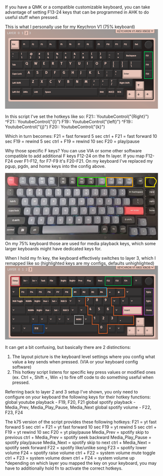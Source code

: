 If you have a QMK or a compatible customizable keyboard,
you can take advantage of setting F13-24 keys that can
be programmed in AHK to do useful stuff when pressed.

This is what I personally use for my Keychron V1 (75% keyboard)
![layer 2](example-layout-a.png)

In this script I've set the hotkeys like so:
 F21:: YoutubeControl("{Right}")
^F21:: YoutubeControl("{l}")
 F19:: YoutubeControl("{left}")
^F19:: YoutubeControl("{j}")
 F20:: YoutubeControl("{k}")

Which in turn becomes:
       F21 = fast forward 5 sec
ctrl + F21 = fast forward 10 sec
       F19 = rewind 5 sec
ctrl + F19 = rewind 10 sec
       F20 = play/pause

Why those specific F keys?
You can use VIA or some other software compatible to add additional
F keys F12-24 on the fn layer.
If you map F12-F24 over F1-F12, for F7-F9 it's F20-F21.
On my keyboard I've replaced my pgup, pgdn, and home keys
into the config above.

![My Keyboard](my-keyboard.png)
On my 75% keyboard those are used for media playback keys, 
which some larger keyboards might have dedicated keys for.

When I hold my fn key, the keyboard effectively switches to layer 3,
which I remapped like so (highlighted keys are my configs, defaults unhighlighted)
![layer 3](example-layout-b.png)

It can get a bit confusing, but basically there are 2 distinctions:
1. The layout picture is the keyboard level settings where you config what
value a key sends when pressed. (VIA or your keyboard config software)
2. This hotkey script listens for specific key press values or modified ones 
(ex. Ctrl +, Shift +, Win +) to fire off code to do something useful when pressed.

Referring back to layer 2 and 3 setup I've shown, you only need to configure
on your keyboard the following keys for their hotkey functions:
global youtube playback - F19, F20, F21
global spotify playback - Media_Prev, Media_Play_Pause, Media_Next
global spotify volume   - F22, F23, F24

The k75 version of the script provides these following hotkeys:
              F21 = yt fast forward 5 sec
       ctrl + F21 = yt fast forward 10 sec
              F19 = yt rewind 5 sec
       ctrl + F19 = yt rewind 10 sec
              F20 = yt play/pause
       Media_Prev = spotify skip to previous
ctrl + Media_Prev = spotify seek backward
 Media_Play_Pause = spotify play/pause
       Media_Next = spotify skip to next
ctrl + Media_Next = spotify seek forward
              F22 = spotify like/unlike song
              F23 = spotify lower volume
              F24 = spotify raise volume
       ctrl + F22 = system volume mute toggle
       ctrl + F23 = system volume down
       ctrl + F24 = system volume up
*depending on which layer you mapped the key on your keyboard, 
you may have to additionally hold fn to activate the correct hotkeys.

